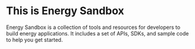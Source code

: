 # This is Energy Sandbox

Energy Sandbox is a collection of tools and resources for developers to build energy applications. It includes a set of APIs, SDKs, and sample code to help you get started.